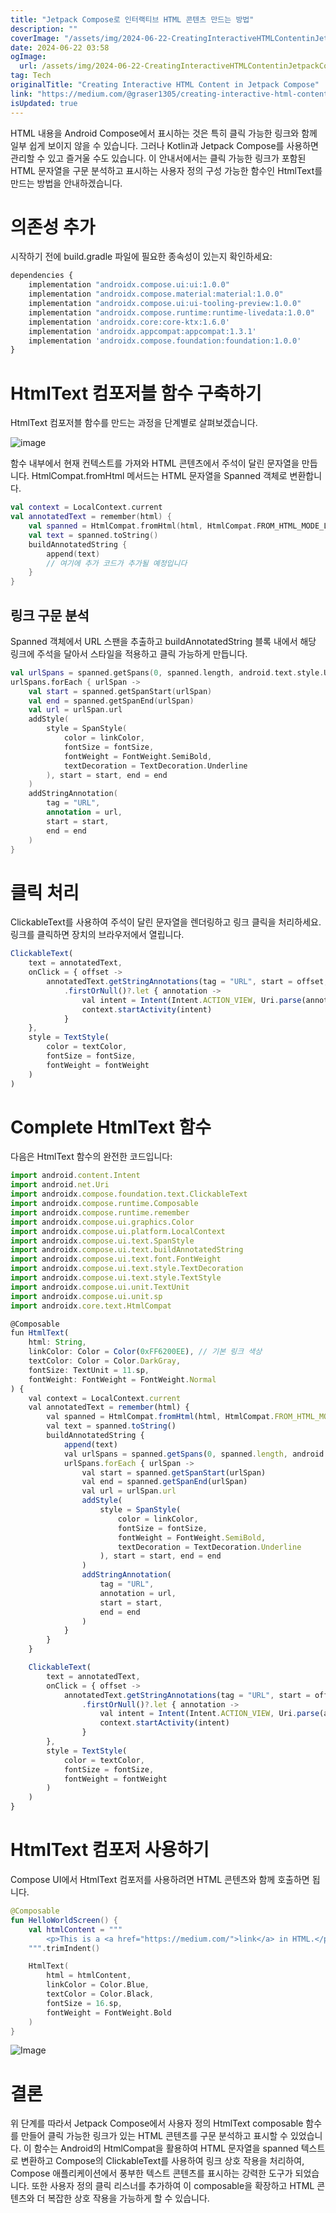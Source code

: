 ```yaml
---
title: "Jetpack Compose로 인터랙티브 HTML 콘텐츠 만드는 방법"
description: ""
coverImage: "/assets/img/2024-06-22-CreatingInteractiveHTMLContentinJetpackCompose_0.png"
date: 2024-06-22 03:58
ogImage: 
  url: /assets/img/2024-06-22-CreatingInteractiveHTMLContentinJetpackCompose_0.png
tag: Tech
originalTitle: "Creating Interactive HTML Content in Jetpack Compose"
link: "https://medium.com/@graser1305/creating-interactive-html-content-in-jetpack-compose-7f7e929152f3"
isUpdated: true
---
```





HTML 내용을 Android Compose에서 표시하는 것은 특히 클릭 가능한 링크와 함께 일부 쉽게 보이지 않을 수 있습니다. 그러나 Kotlin과 Jetpack Compose를 사용하면 관리할 수 있고 즐거울 수도 있습니다. 이 안내서에서는 클릭 가능한 링크가 포함된 HTML 문자열을 구문 분석하고 표시하는 사용자 정의 구성 가능한 함수인 HtmlText를 만드는 방법을 안내하겠습니다.

# 의존성 추가

시작하기 전에 build.gradle 파일에 필요한 종속성이 있는지 확인하세요:

```js
dependencies {
    implementation "androidx.compose.ui:ui:1.0.0"
    implementation "androidx.compose.material:material:1.0.0"
    implementation "androidx.compose.ui:ui-tooling-preview:1.0.0"
    implementation "androidx.compose.runtime:runtime-livedata:1.0.0"
    implementation 'androidx.core:core-ktx:1.6.0'
    implementation 'androidx.appcompat:appcompat:1.3.1'
    implementation 'androidx.compose.foundation:foundation:1.0.0'
}
```

<div class="content-ad"></div>

# HtmlText 컴포저블 함수 구축하기

HtmlText 컴포저블 함수를 만드는 과정을 단계별로 살펴보겠습니다.

![image](/assets/img/2024-06-22-CreatingInteractiveHTMLContentinJetpackCompose_0.png)

함수 내부에서 현재 컨텍스트를 가져와 HTML 콘텐츠에서 주석이 달린 문자열을 만듭니다. HtmlCompat.fromHtml 메서드는 HTML 문자열을 Spanned 객체로 변환합니다.

<div class="content-ad"></div>

```kotlin
val context = LocalContext.current
val annotatedText = remember(html) {
    val spanned = HtmlCompat.fromHtml(html, HtmlCompat.FROM_HTML_MODE_LEGACY)
    val text = spanned.toString()
    buildAnnotatedString {
        append(text)
        // 여기에 추가 코드가 추가될 예정입니다
    }
}
```

## 링크 구문 분석

Spanned 객체에서 URL 스팬을 추출하고 buildAnnotatedString 블록 내에서 해당 링크에 주석을 달아서 스타일을 적용하고 클릭 가능하게 만듭니다.

```kotlin
val urlSpans = spanned.getSpans(0, spanned.length, android.text.style.URLSpan::class.java)
urlSpans.forEach { urlSpan ->
    val start = spanned.getSpanStart(urlSpan)
    val end = spanned.getSpanEnd(urlSpan)
    val url = urlSpan.url
    addStyle(
        style = SpanStyle(
            color = linkColor,
            fontSize = fontSize,
            fontWeight = FontWeight.SemiBold,
            textDecoration = TextDecoration.Underline
        ), start = start, end = end
    )
    addStringAnnotation(
        tag = "URL",
        annotation = url,
        start = start,
        end = end
    )
}
```

<div class="content-ad"></div>

# 클릭 처리

ClickableText를 사용하여 주석이 달린 문자열을 렌더링하고 링크 클릭을 처리하세요. 링크를 클릭하면 장치의 브라우저에서 열립니다.

```js
ClickableText(
    text = annotatedText,
    onClick = { offset ->
        annotatedText.getStringAnnotations(tag = "URL", start = offset, end = offset)
            .firstOrNull()?.let { annotation ->
                val intent = Intent(Intent.ACTION_VIEW, Uri.parse(annotation.item))
                context.startActivity(intent)
            }
    },
    style = TextStyle(
        color = textColor,
        fontSize = fontSize,
        fontWeight = fontWeight
    )
)
```

# Complete HtmlText 함수

<div class="content-ad"></div>

다음은 HtmlText 함수의 완전한 코드입니다:

```js
import android.content.Intent
import android.net.Uri
import androidx.compose.foundation.text.ClickableText
import androidx.compose.runtime.Composable
import androidx.compose.runtime.remember
import androidx.compose.ui.graphics.Color
import androidx.compose.ui.platform.LocalContext
import androidx.compose.ui.text.SpanStyle
import androidx.compose.ui.text.buildAnnotatedString
import androidx.compose.ui.text.font.FontWeight
import androidx.compose.ui.text.style.TextDecoration
import androidx.compose.ui.text.style.TextStyle
import androidx.compose.ui.unit.TextUnit
import androidx.compose.ui.unit.sp
import androidx.core.text.HtmlCompat

@Composable
fun HtmlText(
    html: String,
    linkColor: Color = Color(0xFF6200EE), // 기본 링크 색상
    textColor: Color = Color.DarkGray,
    fontSize: TextUnit = 11.sp,
    fontWeight: FontWeight = FontWeight.Normal
) {
    val context = LocalContext.current
    val annotatedText = remember(html) {
        val spanned = HtmlCompat.fromHtml(html, HtmlCompat.FROM_HTML_MODE_LEGACY)
        val text = spanned.toString()
        buildAnnotatedString {
            append(text)
            val urlSpans = spanned.getSpans(0, spanned.length, android.text.style.URLSpan::class.java)
            urlSpans.forEach { urlSpan ->
                val start = spanned.getSpanStart(urlSpan)
                val end = spanned.getSpanEnd(urlSpan)
                val url = urlSpan.url
                addStyle(
                    style = SpanStyle(
                        color = linkColor,
                        fontSize = fontSize,
                        fontWeight = FontWeight.SemiBold,
                        textDecoration = TextDecoration.Underline
                    ), start = start, end = end
                )
                addStringAnnotation(
                    tag = "URL",
                    annotation = url,
                    start = start,
                    end = end
                )
            }
        }
    }

    ClickableText(
        text = annotatedText,
        onClick = { offset ->
            annotatedText.getStringAnnotations(tag = "URL", start = offset, end = offset)
                .firstOrNull()?.let { annotation ->
                    val intent = Intent(Intent.ACTION_VIEW, Uri.parse(annotation.item))
                    context.startActivity(intent)
                }
        },
        style = TextStyle(
            color = textColor,
            fontSize = fontSize,
            fontWeight = fontWeight
        )
    )
}
```

# HtmlText 컴포저 사용하기

Compose UI에서 HtmlText 컴포저를 사용하려면 HTML 콘텐츠와 함께 호출하면 됩니다.

<div class="content-ad"></div>

```kotlin
@Composable
fun HelloWorldScreen() {
    val htmlContent = """
        <p>This is a <a href="https://medium.com/">link</a> in HTML.</p>
    """.trimIndent()

    HtmlText(
        html = htmlContent,
        linkColor = Color.Blue,
        textColor = Color.Black,
        fontSize = 16.sp,
        fontWeight = FontWeight.Bold
    )
}
```

![Image](/assets/img/2024-06-22-CreatingInteractiveHTMLContentinJetpackCompose_1.png)

# 결론

위 단계를 따라서 Jetpack Compose에서 사용자 정의 HtmlText composable 함수를 만들어 클릭 가능한 링크가 있는 HTML 콘텐츠를 구문 분석하고 표시할 수 있었습니다. 이 함수는 Android의 HtmlCompat을 활용하여 HTML 문자열을 spanned 텍스트로 변환하고 Compose의 ClickableText를 사용하여 링크 상호 작용을 처리하여, Compose 애플리케이션에서 풍부한 텍스트 콘텐츠를 표시하는 강력한 도구가 되었습니다. 또한 사용자 정의 클릭 리스너를 추가하여 이 composable을 확장하고 HTML 콘텐츠와 더 복잡한 상호 작용을 가능하게 할 수 있습니다.
